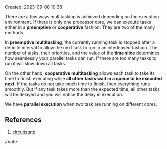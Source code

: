 Created: 2023-09-08 10:38

There are a few ways multitasking is achieved depending on the execution environment. If there is only one processor core, we can execute tasks either in a **preemptive** or **cooperative** fashion. They are two of the many methods.

In **preemptive multitasking**, the currently running task is stopped after a definite interval to allow the next task to run in an interleaved fashion. The number of tasks, their priorities, and the value of the **time slice** determines how seamlessly your parallel tasks can run. If there are too many tasks to run it will slow down all tasks. 

On the other hand, **cooperative multitasking** allows each task to take its time to finish executing while **all other tasks wait in a queue to be executed next**. If the tasks do not take much time to finish, then everything runs smoothly. But if any task takes more than the expected time, all other tasks will be delayed and you will notice the delay in execution. 

We have **parallel execution** when two task are running on different cores.

## References

1. [circuitstate](https://www.circuitstate.com/tutorials/how-to-write-parallel-multitasking-applications-for-esp32-using-freertos-arduino/)

#note